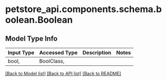 <a id="Boolean"></a>
# petstore_api.components.schema.boolean.Boolean

## Model Type Info
Input Type | Accessed Type | Description | Notes
------------ | ------------- | ------------- | -------------
bool,  | BoolClass,  |  | 

[[Back to Model list]](../../../README.md#documentation-for-models) [[Back to API list]](../../../README.md#documentation-for-api-endpoints) [[Back to README]](../../../README.md)

